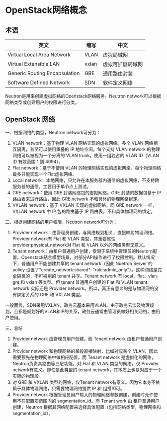 # OpenStack网络概念

## 术语

| 英文    |缩写  |中文     |
| --- | --- | --- |
|Virtual Local Area Network|VLAN|虚拟局域网|
|Virtual Extensible LAN|vxlan|虚拟可扩展局域网|
|Generic Routing Encapsulation|GRE|通用路由封装|
|Software Defined Network|SDN|软件定义网络|

Neutron是用来创建虚拟网络的Openstack网络服务。Neutron network可以根据网络类型或创建用户的权限进行分类。

## OpenStack 网络
一、根据网络的类型，Neutron network可分为：

 1. VLAN network：基于物理 VLAN 网络实现的虚拟网络。多个 VLAN 网络相互隔离，甚至可以使用重叠的 IP 地址空间。每个支持 VLAN network 的物理网络可以被视为一个分离的 VLAN trunk，使用一组独占的 VLAN ID（VLAN ID 有效范围 1 到 4094）。
 2. Flat network：基于不使用 VLAN 的物理网络实现的虚拟网络。每个物理网络最多只能实现一个Flat虚拟网络。
 3. Local network：本地网络，只允许在本服务器内通信的虚拟网络，不支持跨服务器的通信。主要用于单节点上测试。
 4. GRE network：使用 GRE 封装网络包的虚拟网络。GRE 封装的数据包基于 IP 路由表来进行路由，因此 GRE network 不和具体的物理网络绑定。
 5. VXLAN network：基于 VXLAN 实现的虚拟网络。同 GRE network 一样， VXLAN network 中 IP 包的路由基于 IP 路由表，不和具体物理网络绑定。

二、根据创建网络的用户权限，Neutron network可分为：

 1. Provider network：由管理员创建，与网络规划相关，直接映射物理网络。Provider network有 Flat 和 VLAN 类型，其重要属性 provider:physical_network对 Flat 和 VLAN 以外的网络类型无意义。
 2. Tenant network：由租户普通用户创建，受限于系统中管理员的Neutorn配置。Openstack结合模型场景，对部分API操作进行了权限控制。默认情况下，普通用户不能创建共享的 tenant network（因此 Nuetron Server 的policy 设置了"create_network:shared": "rule:admin_only"）。这种网络是完全隔离的，不可被别的 tenant 共享。Tenant network 有 local，flat，vlan，gre 和 vxlan 等类型。但 tenant 普通用户创建的 Flat 和 VLAN tenant network 实际还是 Provider network。所以，真正有意义的是与物理网络没有绑定关系的 GRE 和 VXLAN 类型。

一般而言，SDN采用VXLAN，政务云基本采用VLAN。由于政务云涉及物理规划，且都是规划好的VLAN和IP的关系，政务云通常由管理员做好相关网络，由租户使用。

三、总结

 1. Provider network 由管理员用户创建，而 Tenant network 由租户普通用户创建。
 2. Provider network 和物理网络的某段直接映射，比如对应某个 VLAN，因此需要预先在物理网络中做相应配置。而 Tenant network 是虚拟化的网络，Neutron负责其路由等三层功能。对 Flat 和 VLAN 类型的网络，仅 Provider network有意义。即使是此类型的 tenant network，其本质上也是对应于一个实际的物理段。
 3. 对 GRE 和 VXLAN 类型的网络，仅Tenant network有意义。因为它本身不依赖于具体物理网络，只需要物理网络提供 IP 和 组播即可。
 4. Provider network 根据管理员用户输入的物理网络参数创建，创建时允许使用不在配置项范围内的 segmentation_id。而 Tenant work 由 租户普通用户创建，Neutron 根据其网络配置来选择具体配置（包括网络类型，物理网络和 segmentation_id）。